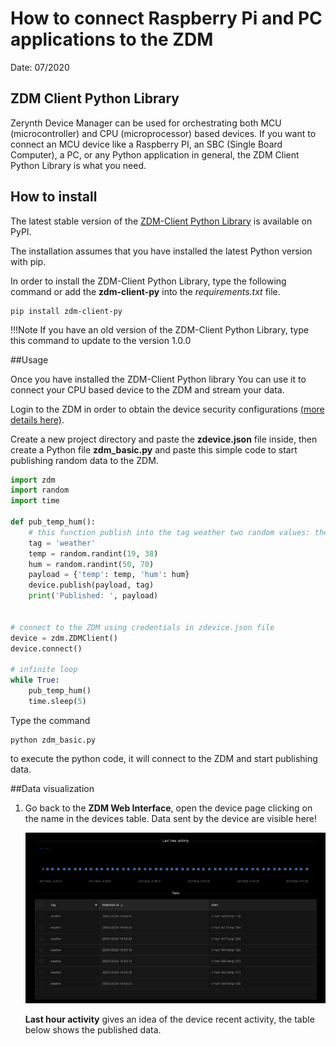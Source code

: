 # How to connect Raspberry Pi and PC applications to the ZDM

Date: 07/2020

## ZDM Client Python Library

Zerynth Device Manager can be used for orchestrating both MCU (microcontroller) and CPU (microprocessor) based devices. 
If you want to connect an MCU device like a Raspberry PI, an SBC (Single Board Computer), a PC, 
or any Python application in general, the ZDM Client Python Library is what you need.

## How to install

The latest stable version of the [ZDM-Client Python Library](https://pypi.org/project/zdm-client-py/) is available on PyPI. 

The installation assumes that you have installed the latest Python version with pip.

In order to install the ZDM-Client Python Library, type the following command or add the **zdm-client-py**
into the *requirements.txt* file.

````shell
pip install zdm-client-py
````

!!!Note
    If you have an old version of the ZDM-Client Python Library, type this command to update to the version 1.0.0

##Usage

Once you have installed the ZDM-Client Python library
You can use it to connect your CPU based device to the ZDM and stream your data.

Login to the ZDM in order to obtain the device security configurations [(more details here)](zdmesp32.md).

Create a new project directory and paste the **zdevice.json** file inside, then create a Python file **zdm_basic.py** and paste this
simple code to start publishing random data to the ZDM.

````python
import zdm
import random
import time

def pub_temp_hum():
    # this function publish into the tag weather two random values: the temperature and the humidity
    tag = 'weather'
    temp = random.randint(19, 38)
    hum = random.randint(50, 70)
    payload = {'temp': temp, 'hum': hum}
    device.publish(payload, tag)
    print('Published: ', payload)


# connect to the ZDM using credentials in zdevice.json file
device = zdm.ZDMClient()
device.connect()

# infinite loop
while True:
    pub_temp_hum()
    time.sleep(5)
````

Type the command

````shell
python zdm_basic.py
````

to execute the python code, it will connect to the ZDM and start publishing data.

##Data visualization
1.  Go back to the **ZDM Web Interface**, open the device page clicking on the name in the devices table.
    Data sent by the device are visible here!
    
    [ ![](img/dataconsole.png) ](img/dataconsole.png)
    
    **Last hour activity** gives an idea of the device recent activity, the table below shows the published data.

